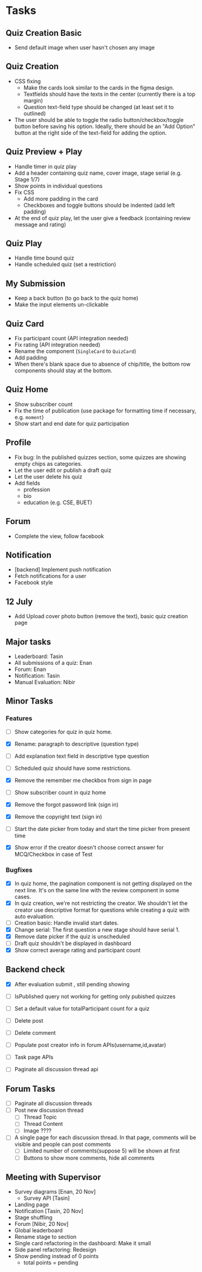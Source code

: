 # Tasks

## Quiz Creation Basic

- Send default image when user hasn't chosen any image

## Quiz Creation

- CSS fixing
  - Make the cards look similar to the cards in the figma design.
  - Textfields should have the texts in the center (currently there is a top margin)
  - Question text-field type should be changed (at least set it to outlined)
- The user should be able to toggle the radio button/checkbox/toggle button before saving his option. Ideally, there should be an "Add Option" button at the right side of the text-field for adding the option.

## Quiz Preview + Play

- Handle timer in quiz play
- Add a header containing quiz name, cover image, stage serial (e.g. Stage 1/7)
- Show points in individual questions
- Fix CSS
  - Add more padding in the card
  - Checkboxes and toggle buttons should be indented (add left padding)
- At the end of quiz play, let the user give a feedback (containing review message and rating)

## Quiz Play

- Handle time bound quiz
- Handle scheduled quiz (set a restriction)

## My Submission

- Keep a back button (to go back to the quiz home)
- Make the input elements un-clickable

## Quiz Card

- Fix participant count (API integration needed)
- Fix rating (API integration needed)
- Rename the component (`SingleCard` to `QuizCard`)
- Add padding
- When there's blank space due to absence of chip/title, the bottom row components should stay at the bottom.

## Quiz Home

- Show subscriber count
- Fix the time of publication (use package for formatting time if necessary, e.g. `moment`)
- Show start and end date for quiz participation

## Profile

- Fix bug: In the published quizzes section, some quizzes are showing empty chips as categories.
- Let the user edit or publish a draft quiz
- Let the user delete his quiz
- Add fields
  - profession
  - bio
  - education (e.g. CSE, BUET)

## Forum

- Complete the view, follow facebook


## Notification

- [backend] Implement push notification
- Fetch notifications for a user
- Facebook style


## 12 July

- Add Upload cover photo button (remove the text), basic quiz creation page

## Major tasks

- Leaderboard: Tasin
- All submissions of a quiz: Enan
- Forum: Enan
- Notification: Tasin
- Manual Evaluation: Nibir

## Minor Tasks

### Features

- [ ] Show categories for quiz in quiz home.
- [x] Rename: paragraph to descriptive (question type)
- [ ] Add explanation text field in descriptive type question
- [ ] Scheduled quiz should have some restrictions.
- [x] Remove the remember me checkbox from sign in page
- [ ] Show subscriber count in quiz home
- [x] Remove the forgot password link (sign in)
- [x] Remove the copyright text (sign in)
- [ ] Start the date picker from today and start the time picker from present
  time
- [x] Show error if the creator doesn't choose correct answer for MCQ/Checkbox
  in case of Test


### Bugfixes

- [x] In quiz home, the pagination component is not getting displayed on the
  next line. It's on the same line with the review component in some cases.
- [x] In quiz creation, we're not restricting the creator. We shouldn't let the
  creator use descriptive format for questions while creating a quiz with auto
  evaluation.
- [ ] Creation basic: Handle invalid start dates.
- [x] Change serial: The first question a new stage should have serial 1.
- [x] Remove date picker if the quiz is unscheduled
- [ ] Draft quiz shouldn't be displayed in dashboard
- [x] Show correct average rating and participant count

## Backend check
- [x]  After evaluation submit , still pending showing
- [ ]  IsPublished query not working for getting only pubished quizzes
- [ ]  Set a default  value for totalParticipant count for a quiz
- [ ]  Delete post
- [ ]  Delete comment
- [ ]  Populate post creator info in forum APIs(username,id,avatar)
- [ ]  Task page APIs
- [ ]  Paginate all discussion thread api


## Forum Tasks
- [ ] Paginate all discussion threads
- [ ] Post new discussion thread
  - [ ] Thread Topic
  - [ ] Thread Content
  - [ ] Image ????
- [ ] A single page for each discussion thread. In that page, comments will be
  visible and people can post comments
  - [ ] Limited number of comments(suppose 5) will be shown at first
  - [ ] Buttons to show more comments, hide all comments

## Meeting with Supervisor

- Survey diagrams [Enan, 20 Nov]
  - Survey API [Tasin]
- Landing page
- Notification [Tasin, 20 Nov]
- Stage shuffling
- Forum [Nibir, 20 Nov]
- Global leaderboard
- Rename stage to section
- Single card refactoring in the dashboard: Make it small
- Side panel refactoring: Redesign
- Show pending instead of 0 points
  - total points = pending
